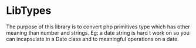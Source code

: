 # LibTypes

The purpose of this library is to convert php primitives type which has other meaning than number and strings.
Eg: a date string is hard t work on so you can incapsulate in a Date class and to meaningful operations on a date.
